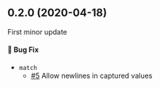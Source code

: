 ## 0.2.0 (2020-04-18)

First minor update

#### :bug: Bug Fix

- `match`
  - [#5](https://github.com/rlnsy/jmatch/issues/5) Allow newlines in captured values
